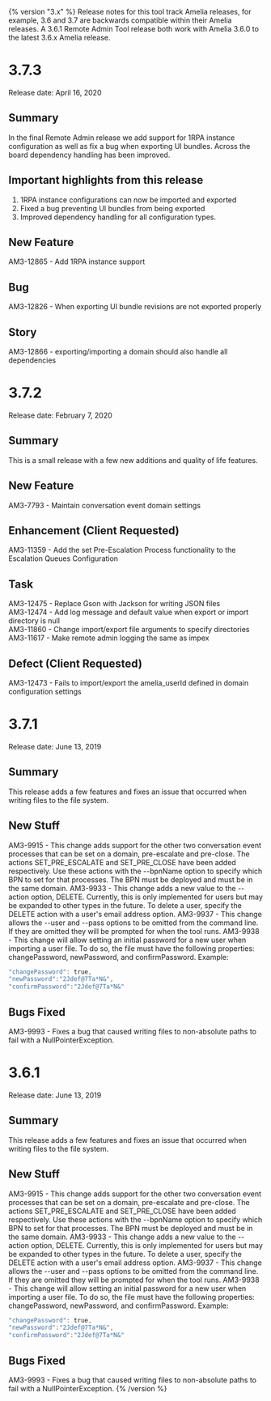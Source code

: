 {% version "3.x" %}
Release notes for this tool track Amelia releases, for example, 3.6 and 3.7 are backwards compatible within their Amelia releases. A 3.6.1 Remote Admin Tool release both work with Amelia 3.6.0 to the latest 3.6.x Amelia release.
# 3.7.3
Release date: April 16, 2020
## Summary
In the final Remote Admin release we add support for 1RPA instance configuration as well as fix a bug when exporting UI bundles. Across the board dependency handling has been improved.
## Important highlights from this release
1.  1RPA instance configurations can now be imported and exported
2.  Fixed a bug preventing UI bundles from being exported
3.  Improved dependency handling for all configuration types.
## New Feature
AM3-12865 - Add 1RPA instance support
## Bug
AM3-12826 - When exporting UI bundle revisions are not exported properly
## Story
AM3-12866 - exporting/importing a domain should also handle all dependencies
# 3.7.2
Release date: February 7, 2020
## Summary
This is a small release with a few new additions and quality of life features.
## New Feature
AM3-7793 - Maintain conversation event domain settings
## Enhancement (Client Requested)
AM3-11359 - Add the set Pre-Escalation Process functionality to the Escalation Queues Configuration
## Task
AM3-12475 - Replace Gson with Jackson for writing JSON files  
AM3-12474 - Add log message and default value when export or import directory is null  
AM3-11860 - Change import/export file arguments to specify directories  
AM3-11617 - Make remote admin logging the same as impex
## Defect (Client Requested)
AM3-12473 - Fails to import/export the amelia_userId defined in domain configuration settings
# 3.7.1
Release date: June 13, 2019
## Summary
This release adds a few features and fixes an issue that occurred when writing files to the file system.
## New Stuff
AM3-9915 - This change adds support for the other two conversation event processes that can be set on a domain, pre-escalate and pre-close. The actions SET_PRE_ESCALATE and SET_PRE_CLOSE have been added respectively. Use these actions with the --bpnName option to specify which BPN to set for that processes. The BPN must be deployed and must be in the same domain.
AM3-9933 - This change adds a new value to the --action option, DELETE. Currently, this is only implemented for users but may be expanded to other types in the future. To delete a user, specify the DELETE action with a user's email address option.
AM3-9937 - This change allows the --user and --pass options to be omitted from the command line. If they are omitted they will be prompted for when the tool runs.
AM3-9938 - This change will allow setting an initial password for a new user when importing a user file. To do so, the file must have the following properties: changePassword, newPassword, and confirmPassword. Example:
``` groovy
"changePassword": true,
"newPassword":"2Jdef@7Ta*N&",
"confirmPassword":"2Jdef@7Ta*N&"
```
## Bugs Fixed
AM3-9993 - Fixes a bug that caused writing files to non-absolute paths to fail with a NullPointerException.
# 3.6.1
Release date: June 13, 2019
## Summary
This release adds a few features and fixes an issue that occurred when writing files to the file system.
## New Stuff
AM3-9915 - This change adds support for the other two conversation event processes that can be set on a domain, pre-escalate and pre-close. The actions SET_PRE_ESCALATE and SET_PRE_CLOSE have been added respectively. Use these actions with the --bpnName option to specify which BPN to set for that processes. The BPN must be deployed and must be in the same domain.
AM3-9933 - This change adds a new value to the --action option, DELETE. Currently, this is only implemented for users but may be expanded to other types in the future. To delete a user, specify the DELETE action with a user's email address option.
AM3-9937 - This change allows the --user and --pass options to be omitted from the command line. If they are omitted they will be prompted for when the tool runs.
AM3-9938 - This change will allow setting an initial password for a new user when importing a user file. To do so, the file must have the following properties: changePassword, newPassword, and confirmPassword. Example:
``` groovy
"changePassword": true,
"newPassword":"2Jdef@7Ta*N&",
"confirmPassword":"2Jdef@7Ta*N&"
```
## Bugs Fixed
AM3-9993 - Fixes a bug that caused writing files to non-absolute paths to fail with a NullPointerException.
{% /version %}
